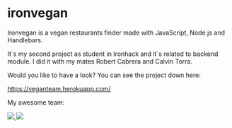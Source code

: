 # ironvegan

Ironvegan is a vegan restaurants finder made with JavaScript, Node.js and Handlebars.

It´s my second project as student in Ironhack and it´s related to backend module. I did it with my mates Robert Cabrera and Calvin Torra.

Would you like to have a look? 
You can see the project down here:

https://veganteam.herokuapp.com/

My awesome team:

<a href="https://github.com/robertcach">
  <img src="https://avatars.githubusercontent.com/u/90862167?s=60&v=4">
  <a href="https://github.com/Calvin087">
    <img src="https://avatars.githubusercontent.com/u/58273749?s=60&v=4">
</a>
